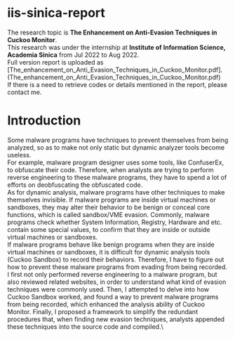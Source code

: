 # iis-sinica-report
The research topic is **The Enhancement on Anti-Evasion Techniques in Cuckoo Monitor**.\
This research was under the internship at **Institute of Information Science, Academia Sinica** from Jul 2022 to Aug 2022.\
Full version report is uploaded as [The_enhancement_on_Anti_Evasion_Techniques_in_Cuckoo_Monitor.pdf].(The_enhancement_on_Anti_Evasion_Techniques_in_Cuckoo_Monitor.pdf)\
If there is a need to retrieve codes or details mentioned in the report, please contact me.

# Introduction
Some malware programs have techniques to prevent themselves from being analyzed, so as to make not only static but dynamic analyzer tools become useless.\
For example, malware program designer uses some tools, like ConfuserEx, to obfuscate their code. Therefore, when analysts are trying to perform reverse engineering to these malware programs, they have to spend a lot of efforts on deobfuscating the obfuscated code.\
As for dynamic analysis, malware programs have other techniques to make themselves invisible. If malware programs are inside virtual machines or sandboxes, they may alter their behavior to be benign or conceal core functions, which is called sandbox/VME evasion. Commonly, malware programs check whether System Information, Registry, Hardware and etc. contain some special values, to confirm that they are inside or outside virtual machines or sandboxes.\
If malware programs behave like benign programs when they are inside virtual machines or sandboxes, it is difficult for dynamic analysis tools (Cuckoo Sandbox) to record their behaviors. Therefore, I have to figure out how to prevent these malware programs from evading from being recorded.\
I first not only performed reverse engineering to a malware program, but also reviewed related websites, in order to understand what kind of evasion techniques were commonly used. Then, I attempted to delve into how Cuckoo Sandbox worked, and found a way to prevent malware programs from being recorded, which enhanced the analysis ability of Cuckoo Monitor. Finally, I proposed a framework to simplify the redundant procedures that, when finding new evasion techniques, analysts appended these techniques into the source code and compiled.\
